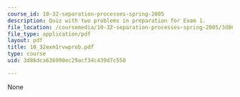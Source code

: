 ```yaml
---
course_id: 10-32-separation-processes-spring-2005
description: Quiz with two problems in preparation for Exam 1.
file_location: /coursemedia/10-32-separation-processes-spring-2005/3d86dca636990ec29acf34c439d7c550_10_32exm1rvwprob.pdf
file_type: application/pdf
layout: pdf
title: 10_32exm1rvwprob.pdf
type: course
uid: 3d86dca636990ec29acf34c439d7c550

---
```

None